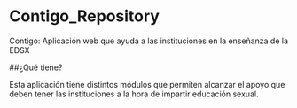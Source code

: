 # Contigo_Repository
Contigo: Aplicación web que ayuda a las instituciones en la enseñanza de la EDSX


##¿Qué tiene?

Esta aplicación tiene distintos módulos que permiten alcanzar el apoyo que deben tener las instituciones a la hora de impartir educación sexual.

